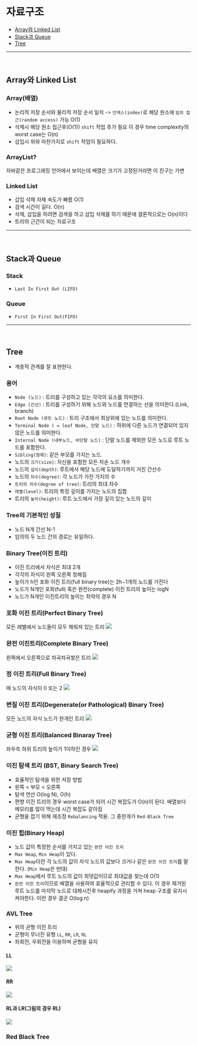 # 자료구조

* [Array와 Linked List](#array와-linked-list)
* [Stack과 Queue](#stack과-queue)
* [Tree](#tree)

---
</br>

## Array와 Linked List
### Array(배열)

* 논리적 저장 순서와 물리적 저장 순서 일치 -> `인덱스(index)`로 해당 원소에 `임의 접근(random access)` 가능 O(1)
* 삭제시 해당 원소 접근후(O(1)) `shift` 작업 추가 필요 이 경우 time complexity의 worst case는 O(n)
* 삽입시 위와 마찬가지로 `shift` 작업이 필요하다.

### ArrayList?

자바같은 프로그래밍 언어에서 보이는데 배열은 크기가 고정된거라면 이 친구는 가변

### Linked List

* 삽입 삭제 자체 속도가 빠름 O(1)
* 검색 시간이 길다. O(n)
* 삭제, 삽입을 하려면 검색을 하고 삽입 삭제를 하기 때문에 결론적으로는 O(n)이다
* 트리의 근간이 되는 자료구조

---
</br>


## Stack과 Queue

### Stack

* `Last In First Out (LIFO)`

### Queue

* `First In First Out(FIFO)`


---
</br>

## Tree

* 계층적 관계를 잘 표현한다.

### 용어

* `Node (노드)` : 트리를 구성하고 있는 각각의 요소를 의미한다.
* `Edge (간선)` : 트리를 구성하기 위해 노드와 노드를 연결하는 선을 의미한다.(Link, branch)
* `Root Node (루트 노드)` : 트리 구조에서 최상위에 있는 노드를 의미한다.
* `Terminal Node ( = leaf Node, 단말 노드)` : 하위에 다른 노드가 연결되어 있지 않은 노드를 의미한다.
* `Internal Node (내부노드, 비단말 노드)` : 단말 노드를 제외한 모든 노드로 루트 노드를 포함한다.
* `Sibling(형제)`: 같은 부모를 가지는 노드.
* 노드의 `크기(size)`: 자신을 포함한 모든 자손 노드 개수
* 노드의 `깊이(depth)`: 루트에서 해당 노드에 도달하기까지 거친 간선수
* 노드의 `차수(degree)`: 각 노드가 가진 가지의 수
* `트리의 차수(degree of tree)`: 트리의 최대 차수
* `레벨(level)`: 트리의 특정 깊이를 가지는 노드의 집합
* 트리의 `높이(height)`: 루트 노드에서 가장 깊이 있는 노드의 깊이

### Tree의 기본적인 성질

* 노드 N개 간선 N-1
* 임의의 두 노드 간의 경로는 유일하다.

### Binary Tree(이진 트리)

* 이진 트리에서 자식은 최대 2개
* 각각의 자식이 왼쪽 오른쪽 정해짐
* 높이가 h인 포화 이진 트리(full binary tree)는 2h−1개의 노드를 가진다
* 노드가 N개인 포화(full) 혹은 완전(complete) 이진 트리의 높이는 logN
* 노드가 N개인 이진트리의 높이는 최악의 경우 N

### 포화 이진 트리(Perfect Binary Tree)

모든 레벨에서 노드들이 모두 채워져 있는 트리
![](https://miro.medium.com/max/2000/1*fh2By4u-SxTlt6u2xHqnCg.png)

### 완전 이진트리(Complete Binary Tree)

왼쪽에서 오른쪽으로 차곡차곡쌓은 트리
![](https://miro.medium.com/max/2000/1*M1qfRR59TR9-i4pmI-_Clg.png)
### 정 이진 트리(Full Binary Tree) 

매 노드의 자식이 0 또는 2
![](https://miro.medium.com/max/2000/1*EgcvwUHXnmdOpbHQwgCknA.png)

### 변질 이진 트리(Degenerate(or Pathological) Binary Tree)

모든 노드의 자식 노드가 한개인 트리
![](https://miro.medium.com/max/2000/1*m5BjLJeSrSGH4US-QXj4aA.png)

### 균형 이진 트리(Balanced  Binaray Tree)

좌우측 하위 트리의 높이가 1이하인 경우
![](https://miro.medium.com/max/2000/1*jSq-xjEZYytNDIBpZNQC2w.png)

### 이진 탐색 트리 (BST, Binary Search Tree)

* 효율적인 탐색을 위한 저장 방법
* 왼쪽 < 부모 <  오른쪽
* 탐색 연산 O(log N), O(h)
* 편향 이진 트리의 경우 worst case가 되어 시간 복잡도가 O(n)이 된다.
배열보다 메모리를 많이 먹는데 시간 복잡도 같아짐
* 균형을 잡기 위해 재조정 `Rebalancing` 적용. 그 중한개가 `Red-Black Tree`

### 이진 힙(Binary Heap)

* 노드 값이 특정한 순서를 가지고 있는 `완전 이진 트리`
* `Max Heap`, `Min Heap`이 있다.
* `Max Heap`이란 각 노드의 값이 자식 노드의 값보다 크거나 같은 `완전 이진 트리`를 말한다. (`Min Heap`은 반대)
* `Max Heap`에서 루트 노드의 값이 최댓값이므로 최대값을 찾는데 O(1)
* `완전 이진 트리`이므로 배열을 사용하여 효율적으로 관리할 수 있다. 이 경우 제거된 루트 노드를 마지막 노드로 대체시킨후 heapify 과정을 거쳐 heap 구조를 유지시켜야한다. 이런 경우 결군 O(log n) 

### AVL Tree

* 위의 균형 이진 트리
* 균형이 무너진 유형 `LL`, `RR`, `LR`, `RL`
* 좌회전, 우회전을 이용하며 균형을 유지

#### LL

![](https://cdn.filepicker.io/api/file/SaR6jSSTYKuPCyuuGxlR)

#### RR

![](https://cdn.filepicker.io/api/file/njRUhO6MSZm0rn3Hv0l0)

#### RL과 LR(그림의 경우 RL)

![](https://cdn.filepicker.io/api/file/DQYwAvUlQ1mXC4MfW8eb)

### Red Black Tree
